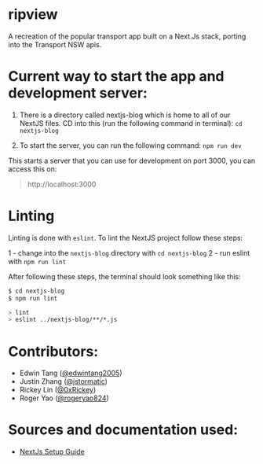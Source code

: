 # ripview
A recreation of the popular transport app built on a Next.Js stack, porting into the Transport NSW apis.

# Current way to start the app and development server:
1.  There is a directory called nextjs-blog which is home to all of our NextJS files. CD into this (run the following command in terminal):
``` cd nextjs-blog ```

2. To start the server, you can run the following command:
```npm run dev```

This starts a server that you can use for development on port 3000, you can access this on:
> http://localhost:3000

# Linting
Linting is done with `eslint`. To lint the NextJS project follow these steps:

1 - change into the `nextjs-blog` directory with `cd nextjs-blog`
2 - run eslint with `npm run lint`

After following these steps, the terminal should look something like this:
```bash
$ cd nextjs-blog
$ npm run lint

> lint
> eslint ../nextjs-blog/**/*.js

```

# Contributors:
- Edwin Tang ([@edwintang2005](https://github.com/Edwintang2005))
- Justin Zhang ([@jstormatic](https://github.com/jstormatic))
- Rickey Lin ([@0xRickey](https://github.com/0xRickey))
- Roger Yao ([@rogeryao824](https://github.com/rogeryao824))

# Sources and documentation used:
- [NextJs Setup Guide](https://nextjs.org/learn-pages-router/basics/create-nextjs-app/setup)